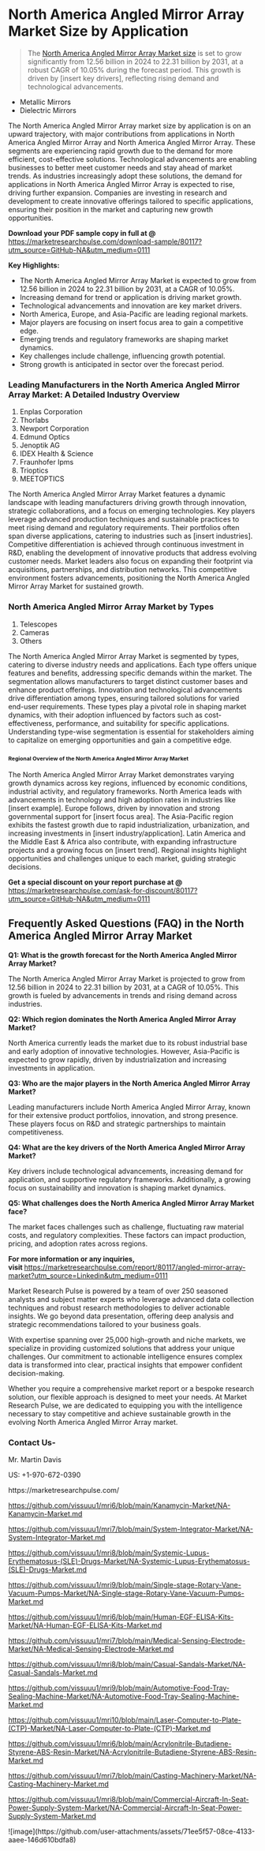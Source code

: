<h1>North America Angled Mirror Array Market&nbsp;Size by Application</h1><blockquote><p>The <a href="https://marketresearchpulse.com/download-sample/80117?utm_source=GitHub-NA&amp;utm_medium=0111">North America Angled Mirror Array Market size</a> is set to grow significantly from 12.56 billion in 2024 to 22.31 billion by 2031, at a robust CAGR of 10.05% during the forecast period. This growth is driven by [insert key drivers], reflecting rising demand and technological advancements.</p></blockquote><ul><li>Metallic Mirrors<li> Dielectric Mirrors</li></ul><p>The North America Angled Mirror Array market size by application is on an upward trajectory, with major contributions from applications in North America Angled Mirror Array and North America Angled Mirror Array. These segments are experiencing rapid growth due to the demand for more efficient, cost-effective solutions. Technological advancements are enabling businesses to better meet customer needs and stay ahead of market trends. As industries increasingly adopt these solutions, the demand for applications in North America Angled Mirror Array is expected to rise, driving further expansion. Companies are investing in research and development to create innovative offerings tailored to specific applications, ensuring their position in the market and capturing new growth opportunities.</p><p><strong>Download your PDF sample copy in full at @ </strong><a href="https://marketresearchpulse.com/download-sample/80117?utm_source=GitHub-NA&amp;utm_medium=0111">https://marketresearchpulse.com/download-sample/80117?utm_source=GitHub-NA&amp;utm_medium=0111</a></p><p><strong>Key Highlights: </strong></p><ul><li>The North America Angled Mirror Array Market is expected to grow from 12.56 billion in 2024 to 22.31 billion by 2031, at a CAGR of 10.05%.</li><li>Increasing demand for trend or application is driving market growth.</li><li>Technological advancements and innovation are key market drivers.</li><li>North America, Europe, and Asia-Pacific are leading regional markets.</li><li>Major players are focusing on insert focus area to gain a competitive edge.</li><li>Emerging trends and regulatory frameworks are shaping market dynamics.</li><li>Key challenges include challenge, influencing growth potential.</li><li>Strong growth is anticipated in sector over the forecast period.</li></ul><h3>Leading Manufacturers in the North America Angled Mirror Array Market: A Detailed Industry Overview</h3><ol><li>Enplas Corporation</li><li>Thorlabs</li><li>Newport Corporation</li><li>Edmund Optics</li><li>Jenoptik AG</li><li>IDEX Health & Science</li><li>Fraunhofer Ipms</li><li>Trioptics</li><li>MEETOPTICS</li></ol><div class="flex max-w-full flex-col flex-grow"><div class="min-h-8 text-message flex w-full flex-col items-end gap-2 whitespace-normal break-words [.text-message+&amp;]:mt-5" dir="auto" data-message-author-role="assistant" data-message-id="fd8432e4-4910-450d-b182-61b7bfb0a01f" data-message-model-slug="gpt-4o"><div class="flex w-full flex-col gap-1 empty:hidden first:pt-[3px]"><div class="markdown prose w-full break-words dark:prose-invert light"><p>The North America Angled Mirror Array Market features a dynamic landscape with leading manufacturers driving growth through innovation, strategic collaborations, and a focus on emerging technologies. Key players leverage advanced production techniques and sustainable practices to meet rising demand and regulatory requirements. Their portfolios often span diverse applications, catering to industries such as [insert industries]. Competitive differentiation is achieved through continuous investment in R&amp;D, enabling the development of innovative products that address evolving customer needs. Market leaders also focus on expanding their footprint via acquisitions, partnerships, and distribution networks. This competitive environment fosters advancements, positioning the North America Angled Mirror Array Market for sustained growth.</p></div></div></div></div><h3>North America Angled Mirror Array Market by Types</h3><ol><li>Telescopes<li> Cameras<li> Others</li></ol><div class="flex max-w-full flex-col flex-grow"><div class="min-h-8 text-message flex w-full flex-col items-end gap-2 whitespace-normal break-words [.text-message+&amp;]:mt-5" dir="auto" data-message-author-role="assistant" data-message-id="084470be-0bb7-4664-bddf-5156b4f41249" data-message-model-slug="gpt-4o-mini"><div class="flex w-full flex-col gap-1 empty:hidden first:pt-[3px]"><div class="markdown prose w-full break-words dark:prose-invert light"><p>The North America Angled Mirror Array Market is segmented by types, catering to diverse industry needs and applications. Each type offers unique features and benefits, addressing specific demands within the market. The segmentation allows manufacturers to target distinct customer bases and enhance product offerings. Innovation and technological advancements drive differentiation among types, ensuring tailored solutions for varied end-user requirements. These types play a pivotal role in shaping market dynamics, with their adoption influenced by factors such as cost-effectiveness, performance, and suitability for specific applications. Understanding type-wise segmentation is essential for stakeholders aiming to capitalize on emerging opportunities and gain a competitive edge.</p></div></div></div></div><h3><span style="font-size: 11px;">Regional Overview of the North America Angled Mirror Array Market</span></h3><div class="flex max-w-full flex-col flex-grow"><div class="min-h-8 text-message flex w-full flex-col items-end gap-2 whitespace-normal break-words [.text-message+&amp;]:mt-5" dir="auto" data-message-author-role="assistant" data-message-id="e9038762-ce64-4e30-91c9-9bd413514231" data-message-model-slug="gpt-4o-mini"><div class="flex w-full flex-col gap-1 empty:hidden first:pt-[3px]"><div class="markdown prose w-full break-words dark:prose-invert light"><p>The North America Angled Mirror Array Market demonstrates varying growth dynamics across key regions, influenced by economic conditions, industrial activity, and regulatory frameworks. North America leads with advancements in technology and high adoption rates in industries like [insert example]. Europe follows, driven by innovation and strong governmental support for [insert focus area]. The Asia-Pacific region exhibits the fastest growth due to rapid industrialization, urbanization, and increasing investments in [insert industry/application]. Latin America and the Middle East &amp; Africa also contribute, with expanding infrastructure projects and a growing focus on [insert trend]. Regional insights highlight opportunities and challenges unique to each market, guiding strategic decisions.</p></div></div></div></div><p><strong>Get a special discount on your report purchase at @ </strong><a href="https://marketresearchpulse.com/ask-for-discount/80117?utm_source=GitHub-NA&amp;utm_medium=0111">https://marketresearchpulse.com/ask-for-discount/80117?utm_source=GitHub-NA&amp;utm_medium=0111</a></p><h2>Frequently Asked Questions (FAQ) in the North America Angled Mirror Array Market</h2><p><strong>Q1: What is the growth forecast for the North America Angled Mirror Array Market?</strong></p><p>The North America Angled Mirror Array Market is projected to grow from 12.56 billion in 2024 to 22.31 billion by 2031, at a CAGR of 10.05%. This growth is fueled by advancements in trends and rising demand across industries.</p><p><strong>Q2: Which region dominates the North America Angled Mirror Array Market?</strong></p><p>North America currently leads the market due to its robust industrial base and early adoption of innovative technologies. However, Asia-Pacific is expected to grow rapidly, driven by industrialization and increasing investments in application.</p><p><strong>Q3: Who are the major players in the North America Angled Mirror Array Market?</strong></p><p>Leading manufacturers include North America Angled Mirror Array, known for their extensive product portfolios, innovation, and strong presence. These players focus on R&amp;D and strategic partnerships to maintain competitiveness.</p><p><strong>Q4: What are the key drivers of the North America Angled Mirror Array Market?</strong></p><p>Key drivers include technological advancements, increasing demand for application, and supportive regulatory frameworks. Additionally, a growing focus on sustainability and innovation is shaping market dynamics.</p><p><strong>Q5: What challenges does the North America Angled Mirror Array Market face?</strong></p><p>The market faces challenges such as challenge, fluctuating raw material costs, and regulatory complexities. These factors can impact production, pricing, and adoption rates across regions.</p><p><strong>For more information or any inquiries, visit&nbsp;</strong><a href="https://marketresearchpulse.com/report/80117/angled-mirror-array-market?utm_source=Linkedin&utm_medium=0111">https://marketresearchpulse.com/report/80117/angled-mirror-array-market?utm_source=Linkedin&utm_medium=0111</a></p><p>Market Research Pulse is powered by a team of over 250 seasoned analysts and subject matter experts who leverage advanced data collection techniques and robust research methodologies to deliver actionable insights. We go beyond data presentation, offering deep analysis and strategic recommendations tailored to your business goals.</p><p>With expertise spanning over 25,000 high-growth and niche markets, we specialize in providing customized solutions that address your unique challenges. Our commitment to actionable intelligence ensures complex data is transformed into clear, practical insights that empower confident decision-making.</p><p>Whether you require a comprehensive market report or a bespoke research solution, our flexible approach is designed to meet your needs. At Market Research Pulse, we are dedicated to equipping you with the intelligence necessary to stay competitive and achieve sustainable growth in the evolving North America Angled Mirror Array market.</p><h3><strong>Contact Us-</strong></h3><p>Mr. Martin Davis</p><p>US: +1-970-672-0390</p><p>https://marketresearchpulse.com/</p><p><a href="https://github.com/vissuuu1/mri6/blob/main/Kanamycin-Market/NA-Kanamycin-Market.md">https://github.com/vissuuu1/mri6/blob/main/Kanamycin-Market/NA-Kanamycin-Market.md</a></p><p><a href="https://github.com/vissuuu1/mri7/blob/main/System-Integrator-Market/NA-System-Integrator-Market.md">https://github.com/vissuuu1/mri7/blob/main/System-Integrator-Market/NA-System-Integrator-Market.md</a></p><p><a href="https://github.com/vissuuu1/mri8/blob/main/Systemic-Lupus-Erythematosus-(SLE)-Drugs-Market/NA-Systemic-Lupus-Erythematosus-(SLE)-Drugs-Market.md">https://github.com/vissuuu1/mri8/blob/main/Systemic-Lupus-Erythematosus-(SLE)-Drugs-Market/NA-Systemic-Lupus-Erythematosus-(SLE)-Drugs-Market.md</a></p><p><a href="https://github.com/vissuuu1/mri9/blob/main/Single-stage-Rotary-Vane-Vacuum-Pumps-Market/NA-Single-stage-Rotary-Vane-Vacuum-Pumps-Market.md">https://github.com/vissuuu1/mri9/blob/main/Single-stage-Rotary-Vane-Vacuum-Pumps-Market/NA-Single-stage-Rotary-Vane-Vacuum-Pumps-Market.md</a></p><p><a href="https://github.com/vissuuu1/mri6/blob/main/Human-EGF-ELISA-Kits-Market/NA-Human-EGF-ELISA-Kits-Market.md">https://github.com/vissuuu1/mri6/blob/main/Human-EGF-ELISA-Kits-Market/NA-Human-EGF-ELISA-Kits-Market.md</a></p><p><a href="https://github.com/vissuuu1/mri7/blob/main/Medical-Sensing-Electrode-Market/NA-Medical-Sensing-Electrode-Market.md">https://github.com/vissuuu1/mri7/blob/main/Medical-Sensing-Electrode-Market/NA-Medical-Sensing-Electrode-Market.md</a></p><p><a href="https://github.com/vissuuu1/mri8/blob/main/Casual-Sandals-Market/NA-Casual-Sandals-Market.md">https://github.com/vissuuu1/mri8/blob/main/Casual-Sandals-Market/NA-Casual-Sandals-Market.md</a></p><p><a href="https://github.com/vissuuu1/mri9/blob/main/Automotive-Food-Tray-Sealing-Machine-Market/NA-Automotive-Food-Tray-Sealing-Machine-Market.md">https://github.com/vissuuu1/mri9/blob/main/Automotive-Food-Tray-Sealing-Machine-Market/NA-Automotive-Food-Tray-Sealing-Machine-Market.md</a></p><p><a href="https://github.com/vissuuu1/mri10/blob/main/Laser-Computer-to-Plate-(CTP)-Market/NA-Laser-Computer-to-Plate-(CTP)-Market.md">https://github.com/vissuuu1/mri10/blob/main/Laser-Computer-to-Plate-(CTP)-Market/NA-Laser-Computer-to-Plate-(CTP)-Market.md</a></p><p><a href="https://github.com/vissuuu1/mri6/blob/main/Acrylonitrile-Butadiene-Styrene-ABS-Resin-Market/NA-Acrylonitrile-Butadiene-Styrene-ABS-Resin-Market.md">https://github.com/vissuuu1/mri6/blob/main/Acrylonitrile-Butadiene-Styrene-ABS-Resin-Market/NA-Acrylonitrile-Butadiene-Styrene-ABS-Resin-Market.md</a></p><p><a href="https://github.com/vissuuu1/mri7/blob/main/Casting-Machinery-Market/NA-Casting-Machinery-Market.md">https://github.com/vissuuu1/mri7/blob/main/Casting-Machinery-Market/NA-Casting-Machinery-Market.md</a></p><p><a href="https://github.com/vissuuu1/mri8/blob/main/Commercial-Aircraft-In-Seat-Power-Supply-System-Market/NA-Commercial-Aircraft-In-Seat-Power-Supply-System-Market.md">https://github.com/vissuuu1/mri8/blob/main/Commercial-Aircraft-In-Seat-Power-Supply-System-Market/NA-Commercial-Aircraft-In-Seat-Power-Supply-System-Market.md</a></p>
![image](https://github.com/user-attachments/assets/71ee5f57-08ce-4133-aaee-146d610bdfa8)
